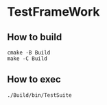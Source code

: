 # TestFrameWork

## How to build

```
cmake -B Build
make -C Build
```

## How to exec

```
./Build/bin/TestSuite
```

